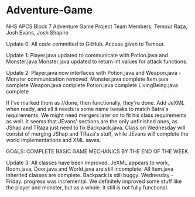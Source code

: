 Adventure-Game
==============

NHS APCS Block 7 Adventure Game Project
Team Members: Temour Raza, Josh Evans, Josh Shapiro

Update 0:
All code committed to GitHub.  Access given to Temour.

Update 1:
Player.java updated to communicate with Potion.java and Monster.java
Monster.java updated to return int values for attack functions.

Update 2:
Player.java now interfaces with Potion.java and Weapon.java - Monster communication removed.
Monster.java complete
Item.java complete
Weapon.java complete
Potion.java complete
LivingBeing.java complete

If I've marked them as //done, then functionally, they're done.  Add JeXML when ready, and all it needs is some name tweaks to match Batra's requirements.  We might need mergers later on to fit his class requirements as well.  It seems that JEvans' sections are the only unfinished ones, as JShap and TRaza just need to fix Backpack.java.
Class on Wednesday will consist of merging JShap and TRaza's stuff, while JEvans will complete the world implementations and XML saves.

GOALS:  COMPLETE BASIC GAME MECHANICS BY THE END OF THE WEEK.

Update 3:
All classes have been improved.  JeXML appears to work, Room.java, Door.java and World.java are still incomplete.  All Item.java inherited classes are complete.  Backpack is still buggy.
Wednesday - Friday: progress was incremental.  We definitely improved some stuff like the player and monster, but as a whole. it still is not fully functional.


